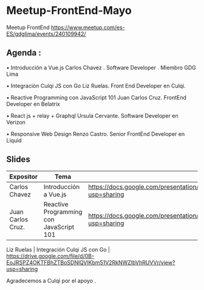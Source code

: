# Meetup-FrontEnd-Mayo

Meetup FrontEnd https://www.meetup.com/es-ES/gdglima/events/240109942/

## Agenda :

• Introducción a Vue.js Carlos Chavez . Software Developer . Miembro GDG Lima

• Integración Culqi JS con Go Liz Ruelas. Front End Developer en Culqi.

• Reactive Programming con JavaScript 101 Juan Carlos Cruz. FrontEnd Developer en Belatrix

• React js + relay + Graphql Ursula Cervante. Software Developer en Verizon

• Responsive Web Design Renzo Castro. Senior FrontEnd Developer en Liquid


## Slides 

Expositor | Tema  | Presentaciòn | Github
------------ | ------------- | ------------- | -------------
Carlos Chavez  | Introducción a Vue.js | https://docs.google.com/presentation/d/1_h5wAJtsdKrd8yUdSEValicNkRbJvcdWOHNVbPMiauU/edit?usp=sharing
Juan Carlos Cruz. | Reactive Programming con JavaScript 101 | https://docs.google.com/presentation/d/1wk6YZvbMjy7t0g_oEgdLHoKETXIB6zoSQWv2_3j4U0A/edit?usp=sharing

Liz Ruelas | Integración Culqi JS con Go | https://drive.google.com/file/d/0B-EoJRSPZ4OKTFBhZTBoSDNlQVlKbm51V2RkNWZIbVhRUVVr/view?usp=sharing

Agradecemos a Culqi por el apoyo .
